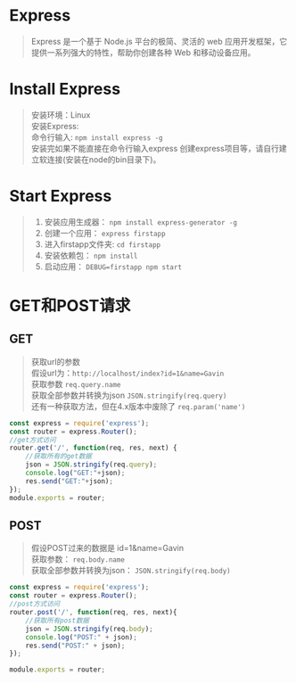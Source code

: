 # Express
> Express 是一个基于 Node.js 平台的极简、灵活的 web 应用开发框架，它提供一系列强大的特性，帮助你创建各种 Web 和移动设备应用。

# Install Express
> 安装环境：Linux<br>
> 安装Express:<br>
> 命令行输入: `npm install express -g`<br>
> 安装完如果不能直接在命令行输入express 创建express项目等，请自行建立软连接(安装在node的bin目录下)。

# Start Express 
> 1. 安装应用生成器： `npm install express-generator -g`
> 2. 创建一个应用： `express firstapp`
> 3. 进入firstapp文件夹: `cd firstapp`
> 4. 安装依赖包： `npm install`
> 5. 启动应用： `DEBUG=firstapp npm start`

# GET和POST请求
## GET
> 获取url的参数<br>
> 假设url为：`http://localhost/index?id=1&name=Gavin`<br>
> 获取参数 `req.query.name`<br>
> 获取全部参数并转换为json `JSON.stringify(req.query)`<br>
> 还有一种获取方法，但在4.x版本中废除了 `req.param('name')`

```javascript
const express = require('express');
const router = express.Router();
//get方式访问
router.get('/', function(req, res, next) {
	//获取所有的get数据
	json = JSON.stringify(req.query);
	console.log("GET:"+json);
	res.send("GET:"+json);
});
module.exports = router;
```

## POST
> 假设POST过来的数据是 id=1&name=Gavin<br>
> 获取参数： `req.body.name`<br>
> 获取全部参数并转换为json： `JSON.stringify(req.body)`

```javascript
const express = require('express');
const router = express.Router();
//post方式访问
router.post('/', function(req, res, next){
	//获取所有post数据
	json = JSON.stringify(req.body);
	console.log("POST:" + json);
	res.send("POST:" + json);
});

module.exports = router;
```